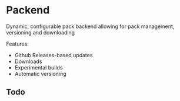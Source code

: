 # Packend
Dynamic, configurable pack backend allowing for pack management, versioning and downloading

Features:
- Github Releases-based updates
- Downloads
- Experimental builds
- Automatic versioning

## Todo
